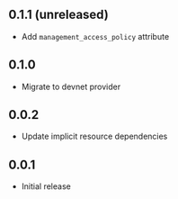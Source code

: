 ## 0.1.1 (unreleased)

- Add `management_access_policy` attribute

## 0.1.0

- Migrate to devnet provider

## 0.0.2

- Update implicit resource dependencies

## 0.0.1

- Initial release
